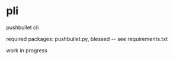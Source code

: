 # pli
pushbullet cli


required packages: pushbullet.py, blessed -- see requirements.txt


work in progress

